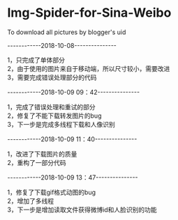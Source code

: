 # Img-Spider-for-Sina-Weibo
To download all pictures by blogger's uid

------------2018-10-08---------------  
  
 1，只完成了单体部分  
 2，由于使用的图片来自于移动端，所以尺寸较小，需要改进    
 3，需要完成错误处理部分的代码  


------------2018-10-09 09：42---------------  
  
 1，完成了错误处理和重试的部分  
 2，修复了不能下载转发图片的bug  
 3，下一步是完成多线程下载和人像识别  
 
 
------------2018-10-09 11：40---------------  
  
1，改进了下载图片的质量  
2，重构了一部分代码  


------------2018-10-09 13：47---------------    
  
1，修复了下载gif格式动图的bug  
2，增加了多线程  
3，下一步是增加读取文件获得微博id和人脸识别的功能  
